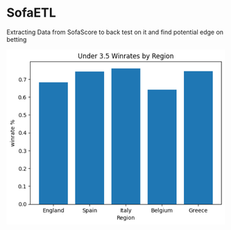# SofaETL
Extracting Data from SofaScore to back test on it and find potential edge on betting

![Graph Displaying Results](output.png)